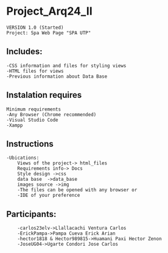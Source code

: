 # Project_Arq24_II

	VERSION 1.0 (Started)
	Project: Spa Web Page "SPA UTP"


## Includes:
	-CSS information and files for styling views
	-HTML files for views
	-Previous information about Data Base
	

## Instalation requires

	Minimum requirements
	-Any Browser (Chrome recommended)
	-Visual Studio Code
	-Xampp
## Instructions

	-Ubications:
		Views of the project-> html_files
		Requirements info-> Docs
		Style design ->css
		data base  ->data_base
		images source ->img
	    -The files can be opened with any browser or
	    -IDE of your preference
	
## Participants:
        -carlos23elv->Llallacachi Ventura Carlos
        -ErickPampa->Pampa Cueva Erick Arian
        -hector1818 & Hector989815->Huamani Paxi Hector Zenon
        -JoseUG04->Ugarte Condori Jose Carlos
